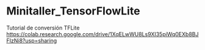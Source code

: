 # Minitaller_TensorFlowLite
Tutorial de conversión TFLite https://colab.research.google.com/drive/1XqELwWU8Ls9XI35piWq0EXb8BJFIzNi8?usp=sharing 

